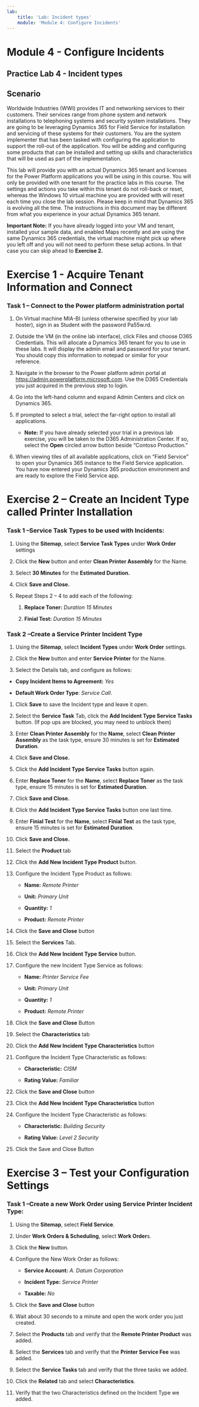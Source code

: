 ```yaml
---
lab:
    title: 'Lab: Incident types'
    module: 'Module 4: Configure Incidents'
---
```


Module 4 - Configure Incidents
====================
## Practice Lab 4 - Incident types

## Scenario

Worldwide Industries (WWI) provides IT and networking services to their
customers. Their services range from phone system and network installations to
telephoning systems and security system installations. They are going to be
leveraging Dynamics 365 for Field Service for installation and servicing of
these systems for their customers. You are the system implementer that has been
tasked with configuring the application to support the roll-out of the
application. You will be adding and configuring some products that can be
installed and setting up skills and characteristics that will be used as part of
the implementation.

This lab will provide you with an actual Dynamics 365 tenant and licenses for
the Power Platform applications you will be using in this course. You will only
be provided with one tenant for the practice labs in this course. The settings
and actions you take within this tenant do not roll-back or reset, whereas the
Windows 10 virtual machine you are provided with will reset each time you close
the lab session. Please keep in mind that Dynamics 365 is evolving all the time.
The instructions in this document may be different from what you experience in
your actual Dynamics 365 tenant.

**Important Note:** If you have already logged into your VM and tenant,
installed your sample data, and enabled Maps recently and are using the same
Dynamics 365 credentials, the virtual machine might pick up where you left off
and you will not need to perform these setup actions. In that case you can skip
ahead to **Exercise 2.**

Exercise 1 - Acquire Tenant Information and Connect
==============================

### Task 1 – Connect to the Power platform administration portal

1.  On Virtual machine MIA-BI (unless otherwise specified by your lab hoster),
    sign in as Student with the password Pa55w.rd.

2.  Outside the VM (in the online lab interface), click Files and choose D365
    Credentials. This will allocate a Dynamics 365 tenant for you to use in
    these labs. It will display the admin email and password for your tenant.
    You should copy this information to notepad or similar for your reference.

3.  Navigate in the browser to the Power platform admin portal at
    <https://admin.powerplatform.microsoft.com>. Use the D365 Credentials you
    just acquired in the previous step to login.

4.  Go into the left-hand column and expand Admin Centers and click on Dynamics
    365.

5.  If prompted to select a trial, select the far-right option to install all
    applications.

    - **Note:** If you have already selected your trial in a previous lab
        exercise, you will be taken to the D365 Administration Center. If so,
        select the **Open** circled arrow button beside “Contoso Production.”

6.  When viewing tiles of all available applications, click on “Field Service”
    to open your Dynamics 365 instance to the Field Service application. You
    have now entered your Dynamics 365 production environment and are ready to
    explore the Field Service app.

Exercise 2 – Create an Incident Type called Printer Installation
================================================================

### Task 1 –Service Task Types to be used with Incidents:

1.  Using the **Sitemap**, select **Service Task Types** under **Work Order**
    settings

2.  Click the **New** button and enter **Clean Printer Assembly** for the Name.

3.  Select **30 Minutes** for the **Estimated Duration.**

4.  Click **Save and Close.**

5.  Repeat Steps 2 – 4 to add each of the following:

    1.  **Replace Toner:** *Duration 15 Minutes*

    2.  **Finial Test:** *Duration 15 Minutes*

### Task 2 –Create a Service Printer Incident Type

1.  Using the **Sitemap**, select **Incident Types** under **Work Order**
    settings.

2.  Click the **New** button and enter **Service Printer** for the Name.

3.  Select the Details tab, and configure as follows:

-   **Copy Incident Items to Agreement:** *Yes*

-   **Default Work Order Type**: *Service Call*.

1.  Click **Save** to save the Incident type and leave it open.

2.  Select the **Service Task** Tab, click the **Add Incident Type Service
    Tasks** button. (If pop ups are blocked, you may need to unblock them)

3.  Enter **Clean Printer Assembly** for the **Name**, select **Clean Printer
    Assembly** as the task type, ensure 30 minutes is set for **Estimated
    Duration**.

4.  Click **Save and Close.**

5.  Click the **Add Incident Type Service Tasks** button again.

6.  Enter **Replace Toner** for the **Name**, select **Replace Toner** as the
    task type, ensure 15 minutes is set for **Estimated Duration**.

7.  Click **Save and Close.**

8.  Click the **Add Incident Type Service Tasks** button one last time.

9.  Enter **Finial Test** for the **Name**, select **Finial Test** as the task
    type, ensure 15 minutes is set for **Estimated Duration**.

10. Click **Save and Close.**

11. Select the **Product** tab

12. Click the **Add New Incident Type Product** button.

13. Configure the Incident Type Product as follows:

    -   **Name:** *Remote Printer*

    -   **Unit:** *Primary Unit*

    -   **Quantity:** *1*

    -   **Product:** *Remote Printer*

14. Click the **Save and Close** button

15. Select the **Services** Tab.

16. Click the **Add New Incident Type Service** button.

17. Configure the new Incident Type Service as follows:

    -   **Name:** *Printer Service Fee*

    -   **Unit:** *Primary Unit*

    -   **Quantity:** *1*

    -   **Product:** *Remote Printer*

18. Click the **Save and Close** Button

19. Select the **Characteristics** tab

20. Click the **Add New Incident Type Characteristics** button

21. Configure the Incident Type Characteristic as follows:

    -   **Characteristic:** *CISM*

    -   **Rating Value:** *Familiar*

22. Click the **Save and Close** button

23. Click the **Add New Incident Type Characteristics** button

24. Configure the Incident Type Characteristic as follows:

    -   **Characteristic:** *Building Security*

    -   **Rating Value:** *Level 2 Security*

25. Click the Save and Close Button

Exercise 3 – Test your Configuration Settings
=============================================

### Task 1 –Create a new Work Order using Service Printer Incident Type:

1.  Using the **Sitemap**, select **Field Service**.

2.  Under **Work Orders & Scheduling**, select **Work Order**s.

3.  Click the **New** button.

4.  Configure the New Work Order as follows:

    -   **Service Account:** *A. Datum Corporation*

    -   **Incident Type:** *Service Printer*

    -   **Taxable:** *No*

5.  Click the **Save and Close** button

6.  Wait about 30 seconds to a minute and open the work order you just created.

7.  Select the **Products** tab and verify that the **Remote Printer Product**
    was added.

8.  Select the **Services** tab and verify that the **Printer Service Fee** was
    added.

9.  Select the **Service Tasks** tab and verify that the three tasks we added.

10. Click the **Related** tab and select **Characteristics**.

11. Verify that the two Characteristics defined on the Incident Type we added.

